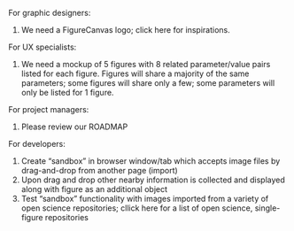 For graphic designers:
1. We need a FigureCanvas logo; click here for inspirations.

For UX specialists:
1. We need a mockup of 5 figures with 8 related parameter/value pairs listed for each figure. Figures will share a majority of the same parameters; some figures will share only a few; some parameters will only be listed for 1 figure.

For project managers:
1. Please review our ROADMAP

For developers:
1. Create “sandbox” in browser window/tab which accepts image files by drag-and-drop from another page (import)
2. Upon drag and drop other nearby information is collected and displayed along with figure as an additional object
3. Test “sandbox” functionality with images imported from a variety of open science repositories; cllick here for a list of open science, single-figure repositories
